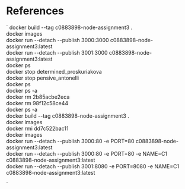# References

`
docker build --tag c0883898-node-assignment3 .  
 docker images  
 docker run --detach --publish 3000:3000 c0883898-node-assignment3:latest  
 docker run --detach --publish 3001:3000 c0883898-node-assignment3:latest  
 docker ps  
 docker stop determined_proskuriakova  
 docker stop pensive_antonelli  
 docker ps  
 docker ps -a  
 docker rm 2b85acbe2eca  
 docker rm 98f12c58ce44  
 docker ps -a  
 docker build --tag c0883898-node-assignment3 .  
 docker images  
 docker rmi dd7c522bac11  
 docker images  
 docker run --detach --publish 3000:80 -e PORT=80 c0883898-node-assignment3:latest  
 docker run --detach --publish 3000:80 -e PORT=80 -e NAME=C1 c0883898-node-assignment3:latest  
 docker run --detach --publish 3001:8080 -e PORT=8080 -e NAME=C1 c0883898-node-assignment3:latest

`
